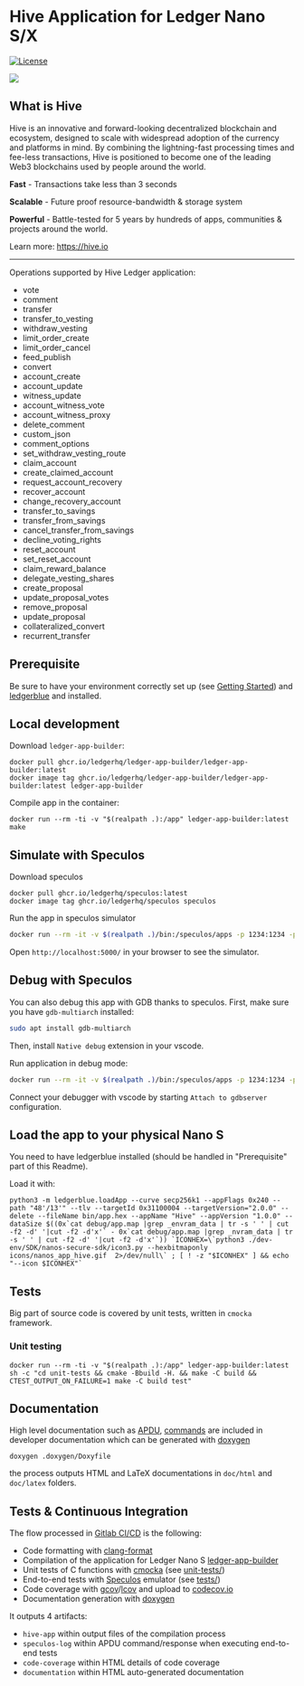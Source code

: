# Hive Application for Ledger Nano S/X

[![License](https://img.shields.io/badge/License-Apache%202.0-blue.svg)](https://opensource.org/licenses/Apache-2.0)

![](https://user-images.githubusercontent.com/4411084/79356492-53928580-7f3f-11ea-929c-2b7e4ee4c8d5.jpg)

## What is Hive

Hive is an innovative and forward-looking decentralized blockchain and ecosystem, designed to scale with widespread adoption of the currency and platforms in mind. By combining the lightning-fast processing times and fee-less transactions, Hive is positioned to become one of the leading Web3 blockchains used by people around the world.

**Fast** - Transactions take less than 3 seconds

**Scalable** - Future proof resource-bandwidth & storage system

**Powerful** - Battle-tested for 5 years by hundreds of apps, communities & projects around the world.

Learn more: https://hive.io

---

Operations supported by Hive Ledger application:

- vote
- comment
- transfer
- transfer_to_vesting
- withdraw_vesting
- limit_order_create
- limit_order_cancel
- feed_publish
- convert
- account_create
- account_update
- witness_update
- account_witness_vote
- account_witness_proxy
- delete_comment
- custom_json
- comment_options
- set_withdraw_vesting_route
- claim_account
- create_claimed_account
- request_account_recovery
- recover_account
- change_recovery_account
- transfer_to_savings
- transfer_from_savings
- cancel_transfer_from_savings
- decline_voting_rights
- reset_account
- set_reset_account
- claim_reward_balance
- delegate_vesting_shares
- create_proposal
- update_proposal_votes
- remove_proposal
- update_proposal
- collateralized_convert
- recurrent_transfer

## Prerequisite

Be sure to have your environment correctly set up (see [Getting Started](https://developers.ledger.com/docs/nano-app/quickstart/)) and [ledgerblue](https://pypi.org/project/ledgerblue/) and installed.

## Local development

Download `ledger-app-builder`:

```
docker pull ghcr.io/ledgerhq/ledger-app-builder/ledger-app-builder:latest
docker image tag ghcr.io/ledgerhq/ledger-app-builder/ledger-app-builder:latest ledger-app-builder

```

Compile app in the container:

```
docker run --rm -ti -v "$(realpath .):/app" ledger-app-builder:latest make
```

## Simulate with Speculos

Download speculos

```
docker pull ghcr.io/ledgerhq/speculos:latest
docker image tag ghcr.io/ledgerhq/speculos speculos

```

Run the app in speculos simulator

```bash
docker run --rm -it -v $(realpath .)/bin:/speculos/apps -p 1234:1234 -p 5000:5000 -p 40000:40000 -p 41000:41000 speculos --display headless --vnc-port 41000 --apdu-port 40000 apps/app.elf
```

Open `http://localhost:5000/` in your browser to see the simulator.

## Debug with Speculos

You can also debug this app with GDB thanks to speculos. First, make sure you have `gdb-multiarch` installed:

```bash
sudo apt install gdb-multiarch
```

Then, install `Native debug` extension in your vscode.

Run application in debug mode:

```bash
docker run --rm -it -v $(realpath .)/bin:/speculos/apps -p 1234:1234 -p 5000:5000 -p 40000:40000 -p 41000:41000 speculos --display headless --vnc-port 41000 --apdu-port 40000 --debug apps/app.elf
```

Connect your debugger with vscode by starting `Attach to gdbserver` configuration.

## Load the app to your physical Nano S

You need to have ledgerblue installed (should be handled in "Prerequisite" part of this Readme).

Load it with:

```
python3 -m ledgerblue.loadApp --curve secp256k1 --appFlags 0x240 --path "48'/13'" --tlv --targetId 0x31100004 --targetVersion="2.0.0" --delete --fileName bin/app.hex --appName "Hive" --appVersion "1.0.0" --dataSize $((0x`cat debug/app.map |grep _envram_data | tr -s ' ' | cut -f2 -d' '|cut -f2 -d'x'` - 0x`cat debug/app.map |grep _nvram_data | tr -s ' ' | cut -f2 -d' '|cut -f2 -d'x'`)) `ICONHEX=\`python3 ./dev-env/SDK/nanos-secure-sdk/icon3.py --hexbitmaponly icons/nanos_app_hive.gif  2>/dev/null\` ; [ ! -z "$ICONHEX" ] && echo "--icon $ICONHEX"`
```

## Tests

Big part of source code is covered by unit tests, written in `cmocka` framework.

### Unit testing

```
docker run --rm -ti -v "$(realpath .):/app" ledger-app-builder:latest sh -c "cd unit-tests && cmake -Bbuild -H. && make -C build && CTEST_OUTPUT_ON_FAILURE=1 make -C build test"
```

## Documentation

High level documentation such as [APDU](doc/APDU.md), [commands](doc/COMMANDS.md) are included in developer documentation which can be generated with [doxygen](https://www.doxygen.nl)

```
doxygen .doxygen/Doxyfile
```

the process outputs HTML and LaTeX documentations in `doc/html` and `doc/latex` folders.

## Tests & Continuous Integration

The flow processed in [Gitlab CI/CD](https://docs.gitlab.com/ee/ci/) is the following:

- Code formatting with [clang-format](http://clang.llvm.org/docs/ClangFormat.html)
- Compilation of the application for Ledger Nano S [ledger-app-builder](https://github.com/LedgerHQ/ledger-app-builder)
- Unit tests of C functions with [cmocka](https://cmocka.org/) (see [unit-tests/](unit-tests/))
- End-to-end tests with [Speculos](https://github.com/LedgerHQ/speculos) emulator (see [tests/](tests/))
- Code coverage with [gcov](https://gcc.gnu.org/onlinedocs/gcc/Gcov.html)/[lcov](http://ltp.sourceforge.net/coverage/lcov.php) and upload to [codecov.io](https://about.codecov.io)
- Documentation generation with [doxygen](https://www.doxygen.nl)

It outputs 4 artifacts:

- `hive-app` within output files of the compilation process
- `speculos-log` within APDU command/response when executing end-to-end tests
- `code-coverage` within HTML details of code coverage
- `documentation` within HTML auto-generated documentation
